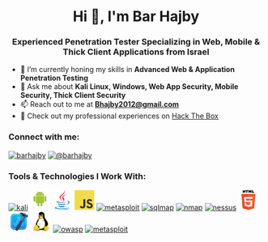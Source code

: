 <h1 align="center">Hi 👋, I'm Bar Hajby</h1>
<h3 align="center">Experienced Penetration Tester Specializing in Web, Mobile & Thick Client Applications from Israel</h3>

- 🌱 I’m currently honing my skills in **Advanced Web & Application Penetration Testing**  
- 💬 Ask me about **Kali Linux, Windows, Web App Security, Mobile Security, Thick Client Security**  
- 📫 Reach out to me at **Bhajby2012@gmail.com**  
- 📄 Check out my professional experiences on [Hack The Box](https://app.hackthebox.com/profile/1138411)

<h3 align="left">Connect with me:</h3>
<p align="left">
  <a href="https://linkedin.com/in/barhajby" target="blank"><img align="center" src="https://raw.githubusercontent.com/rahuldkjain/github-profile-readme-generator/master/src/images/icons/Social/linked-in-alt.svg" alt="barhajby" height="30" width="40" /></a>
  <a href="https://medium.com/@barhajby" target="blank"><img align="center" src="https://raw.githubusercontent.com/rahuldkjain/github-profile-readme-generator/master/src/images/icons/Social/medium.svg" alt="@barhajby" height="30" width="40" /></a>
</p>

<h3 align="left">Tools & Technologies I Work With:</h3>
<p align="left">
  <a href="https://www.kali.org/" target="_blank" rel="noreferrer"><img src="https://raw.githubusercontent.com/devicons/devicon/master/icons/kali/kali-original.svg" alt="kali" width="40" height="40"/></a>
  <a href="https://www.android.com" target="_blank" rel="noreferrer"><img src="https://raw.githubusercontent.com/devicons/devicon/master/icons/android/android-original-wordmark.svg" alt="android" width="40" height="40"/></a>
  <a href="https://www.java.com" target="_blank" rel="noreferrer"><img src="https://raw.githubusercontent.com/devicons/devicon/master/icons/java/java-original.svg" alt="java" width="40" height="40"/></a>
  <a href="https://developer.mozilla.org/en-US/docs/Web/JavaScript" target="_blank" rel="noreferrer"><img src="https://raw.githubusercontent.com/devicons/devicon/master/icons/javascript/javascript-original.svg" alt="javascript" width="40" height="40"/></a>
  <a href="https://www.metasploit.com/" target="_blank" rel="noreferrer"><img src="https://upload.wikimedia.org/wikipedia/commons/thumb/d/d5/Metasploit_logo.svg/120px-Metasploit_logo.svg.png" alt="metasploit" width="40" height="40"/></a>
  <a href="https://www.sqlmap.org/" target="_blank" rel="noreferrer"><img src="https://upload.wikimedia.org/wikipedia/commons/thumb/1/18/SQLmap_Logo.svg/1280px-SQLmap_Logo.svg.png" alt="sqlmap" width="40" height="40"/></a>
  <a href="https://www.nmap.org/" target="_blank" rel="noreferrer"><img src="https://upload.wikimedia.org/wikipedia/commons/3/32/Nmap_logo.svg" alt="nmap" width="40" height="40"/></a>
  <a href="https://www.metasploit.com/" target="_blank" rel="noreferrer"><img src="https://upload.wikimedia.org/wikipedia/commons/7/7f/Nessus_logo.svg" alt="nessus" width="40" height="40"/></a>
  <a href="https://www.w3.org/html/" target="_blank" rel="noreferrer"><img src="https://raw.githubusercontent.com/devicons/devicon/master/icons/html5/html5-original-wordmark.svg" alt="html5" width="40" height="40"/></a>
  <a href="https://www.apple.com/xcode/" target="_blank" rel="noreferrer"><img src="https://raw.githubusercontent.com/devicons/devicon/master/icons/xcode/xcode-original.svg" alt="xcode" width="40" height="40"/></a>
  <a href="https://www.linux.org/" target="_blank" rel="noreferrer"><img src="https://raw.githubusercontent.com/devicons/devicon/master/icons/linux/linux-original.svg" alt="linux" width="40" height="40"/></a>
  <a href="https://www.owasp.org" target="_blank" rel="noreferrer"><img src="https://upload.wikimedia.org/wikipedia/commons/5/56/OWASP_logo.svg" alt="owasp" width="40" height="40"/></a>
  <a href="https://www.rapid7.com/products/metasploit/" target="_blank" rel="noreferrer"><img src="https://upload.wikimedia.org/wikipedia/commons/4/4c/Metasploit_Framework_Logo.png" alt="metasploit" width="40" height="40"/></a>
</p>
